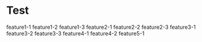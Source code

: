 # Test
feature1-1
feature1-2
feature1-3
feature2-1
feature2-2
feature2-3
feature3-1
feature3-2
feature3-3
feature4-1
feature4-2
feature5-1